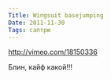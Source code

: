 ```yaml
---
Title: Wingsuit basejumping
Date: 2011-11-30
Tags: саптрю
---
```


http://vimeo.com/18150336

Блин, кайф какой!!!